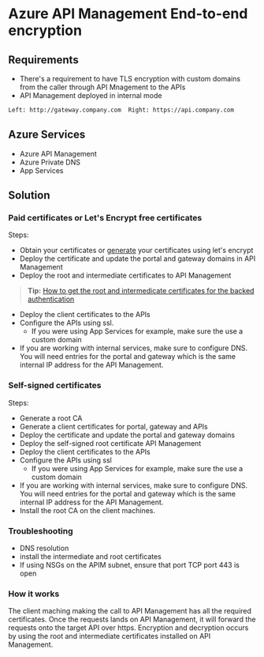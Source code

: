 # Azure API Management End-to-end encryption

## Requirements

- There's a requirement to have TLS encryption with custom domains from the caller through API Mnagement to the APIs
- API Management deployed in internal mode

```bash
Left: http://gateway.company.com  Right: https://api.company.com
```

## Azure Services

- Azure API Management
- Azure Private DNS
- App Services

## Solution

### Paid certificates or Let's Encrypt free certificates

Steps:

- Obtain your certificates or [generate](https://medium.com/@akitikkx/generate-a-free-ssl-certificate-with-lets-encrypt-and-certbot-53eb71c56788) your certificates using let's encrypt
- Deploy the certificate and update the portal and gateway domains in API Management
- Deploy the root and intermediate certificates to API Management
> **Tip:** [How to get the root and intermedicate certificates for the backed authentication](https://docs.microsoft.com/en-us/azure/application-gateway/certificates-for-backend-authentication)
- Deploy the client certificates to the APIs
- Configure the APIs using ssl.
  - If you were using App Services for example, make sure the use a custom domain
- If you are working with internal services, make sure to configure DNS. You will need entries for the portal and gateway which is the same internal IP address for the API Management.


### Self-signed certificates

Steps:

- Generate a root CA
- Generate a client certificates for portal, gateway and APIs
- Deploy the certificate and update the portal and gateway domains
- Deploy the self-signed root certificate API Management
- Deploy the client certificates to the APIs
- Configure the APIs using ssl
  - If you were using App Services for example, make sure the use a custom domain
- If you are working with internal services, make sure to configure DNS. You will need entries for the portal and gateway which is the same internal IP address for the API Management.
- Install the root CA on the client machines.

### Troubleshooting

- DNS resolution
- install the intermediate and root certificates
- If using NSGs on the APIM subnet, ensure that port TCP port 443 is open

### How it works

The client maching making the call to API Management has all the required certificates. Once the requests lands on API Management, it will forward the requests onto the target API over https. Encryption and decryption occurs by using the root and intermediate certificates installed on API Management.
